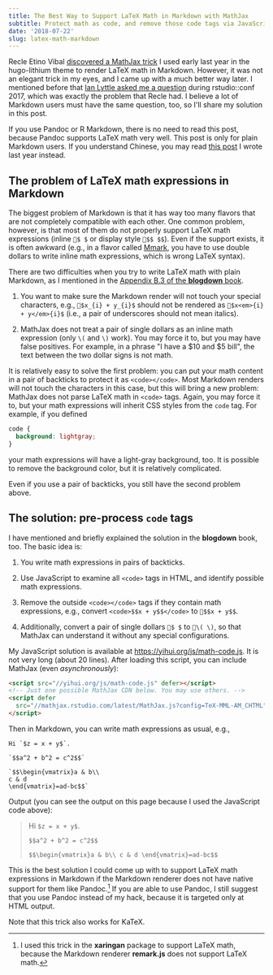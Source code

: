 ```yaml
---
title: The Best Way to Support LaTeX Math in Markdown with MathJax
subtitle: Protect math as code, and remove those code tags via JavaScript later
date: '2018-07-22'
slug: latex-math-markdown
---
```


Recle Etino Vibal [discovered a MathJax trick](https://twitter.com/recleev/status/1020134832519565312) I used early last year in the hugo-lithium theme to render LaTeX math in Markdown. However, it was not an elegant trick in my eyes, and I came up with a much better way later. I mentioned before that [Ian Lyttle asked me a question](/en/2018/01/ian-lyttle/) during rstudio::conf 2017, which was exactly the problem that Recle had. I believe a lot of Markdown users must have the same question, too, so I'll share my solution in this post.

If you use Pandoc or R Markdown, there is no need to read this post, because Pandoc supports LaTeX math very well. This post is only for plain Markdown users. If you understand Chinese, you may read [this post](/cn/2017/04/mathjax-markdown/) I wrote last year instead.

## The problem of LaTeX math expressions in Markdown

The biggest problem of Markdown is that it has way too many flavors that are not completely compatible with each other. One common problem, however, is that most of them do not properly support LaTeX math expressions (inline `$ $` or display style `$$ $$`). Even if the support exists, it is often awkward (e.g., in a flavor called [Mmark](https://github.com/miekg/mmark), you have to use double dollars to write inline math expressions, which is wrong LaTeX syntax).

There are two difficulties when you try to write LaTeX math with plain Markdown, as I mentioned in the [Appendix B.3 of the **blogdown** book](https://bookdown.org/yihui/blogdown/javascript.html).

1. You want to make sure the Markdown render will not touch your special characters, e.g., `$x_{i} + y_{i}$` should not be rendered as `$x<em>{i} + y</em>{i}$` (i.e., a pair of underscores should not mean italics).

1. MathJax does not treat a pair of single dollars as an inline math expression (only `\(` and `\)` work). You may force it to, but you may have false positives. For example, in a phrase "I have a $10 and $5 bill", the text between the two dollar signs is not math.

It is relatively easy to solve the first problem: you can put your math content in a pair of backticks to protect it as `<code></code>`. Most Markdown renders will not touch the characters in this case, but this will bring a new problem: MathJax does not parse LaTeX math in `<code>` tags. Again, you may force it to, but your math expressions will inherit CSS styles from the `code` tag. For example, if you defined

```css
code {
  background: lightgray;
}
```

your math expressions will have a light-gray background, too. It is possible to remove the background color, but it is relatively complicated.

Even if you use a pair of backticks, you still have the second problem above.

## The solution: pre-process `code` tags

I have mentioned and briefly explained the solution in the **blogdown** book, too. The basic idea is:

1. You write math expressions in pairs of backticks.

1. Use JavaScript to examine all `<code>` tags in HTML, and identify possible math expressions.

1. Remove the outside `<code></code>` tags if they contain math expressions, e.g., convert `<code>$$x + y$$</code>` to `$$x + y$$`.

1. Additionally, convert a pair of single dollars `$ $` to `\( \)`, so that MathJax can understand it without any special configurations.

My JavaScript solution is available at https://yihui.org/js/math-code.js. It is not very long (about 20 lines). After loading this script, you can include MathJax (even _asynchronously_):

```html
<script src="//yihui.org/js/math-code.js" defer></script>
<!-- Just one possible MathJax CDN below. You may use others. -->
<script defer
  src="//mathjax.rstudio.com/latest/MathJax.js?config=TeX-MML-AM_CHTML">
</script>
```

Then in Markdown, you can write math expressions as usual, e.g.,

```
Hi `$z = x + y$`.

`$$a^2 + b^2 = c^2$$`

`$$\begin{vmatrix}a & b\\
c & d
\end{vmatrix}=ad-bc$$`
```

Output (you can see the output on this page because I used the JavaScript code above):

> Hi `$z = x + y$`.
>
> `$$a^2 + b^2 = c^2$$`
>
> `$$\begin{vmatrix}a & b\\
c & d
\end{vmatrix}=ad-bc$$`

This is the best solution I could come up with to support LaTeX math expressions in Markdown if the Markdown renderer does not have native support for them like Pandoc.[^1] If you are able to use Pandoc, I still suggest that you use Pandoc instead of my hack, because it is targeted only at HTML output.

Note that this trick also works for KaTeX.

[^1]: I used this trick in the **xaringan** package to support LaTeX math, because the Markdown renderer **remark.js** does not support LaTeX math.
